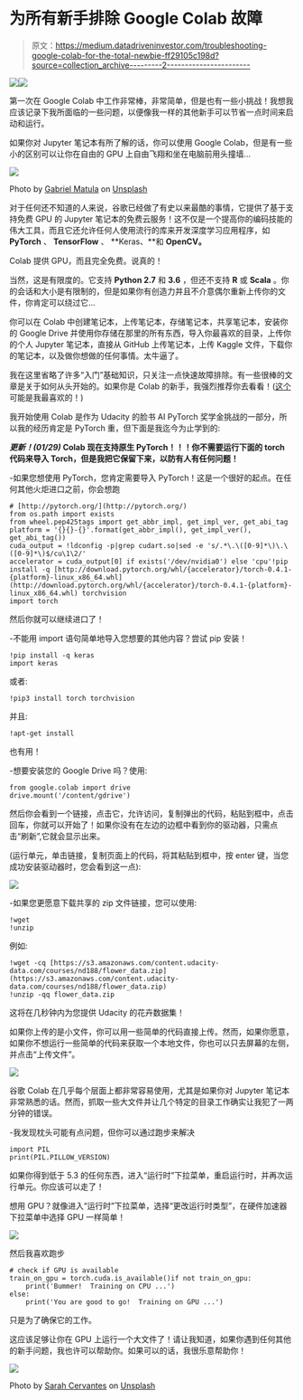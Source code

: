 # 为所有新手排除 Google Colab 故障

> 原文：<https://medium.datadriveninvestor.com/troubleshooting-google-colab-for-the-total-newbie-ff29105c198d?source=collection_archive---------2----------------------->

[![](img/798bae060eb43bcc3a0110b7945ae80b.png)](http://www.track.datadriveninvestor.com/1B9E)![](img/1f273e2ece2eed8c4a99be980fa9bcc3.png)

第一次在 Google Colab 中工作非常棒，非常简单，但是也有一些小挑战！我想我应该记录下我所面临的一些问题，以便像我一样的其他新手可以节省一点时间来启动和运行。

如果你对 Jupyter 笔记本有所了解的话，你可以使用 Google Colab，但是有一些小的区别可以让你在自由的 GPU 上自由飞翔和坐在电脑前用头撞墙…

![](img/10547738b38f913b5bb96f7ae486b4dc.png)

Photo by [Gabriel Matula](https://unsplash.com/@gmat07?utm_source=medium&utm_medium=referral) on [Unsplash](https://unsplash.com?utm_source=medium&utm_medium=referral)

对于任何还不知道的人来说，谷歌已经做了有史以来最酷的事情，它提供了基于支持免费 GPU 的 Jupyter 笔记本的免费云服务！这不仅是一个提高你的编码技能的伟大工具，而且它还允许任何人使用流行的库来开发深度学习应用程序，如 **PyTorch** 、 **TensorFlow** 、 **Keras、**和 **OpenCV。**

Colab 提供 GPU，而且完全免费。说真的！

当然，这是有限度的。它支持 **Python 2.7** 和 **3.6** ，但还不支持 **R** 或 **Scala** 。你的会话和大小是有限制的，但是如果你有创造力并且不介意偶尔重新上传你的文件，你肯定可以绕过它…

你可以在 Colab 中创建笔记本，上传笔记本，存储笔记本，共享笔记本，安装你的 Google Drive 并使用你存储在那里的所有东西，导入你最喜欢的目录，上传你的个人 Jupyter 笔记本，直接从 GitHub 上传笔记本，上传 Kaggle 文件，下载你的笔记本，以及做你想做的任何事情。太牛逼了。

我在这里省略了许多“入门”基础知识，只关注一点快速故障排除。有一些很棒的文章是关于如何从头开始的。如果你是 Colab 的新手，我强烈推荐你去看看！([这个](https://medium.com/deep-learning-turkey/google-colab-free-gpu-tutorial-e113627b9f5d)可能是我最喜欢的！)

我开始使用 Colab 是作为 Udacity 的脸书 AI PyTorch 奖学金挑战的一部分，所以我的经历肯定是 PyTorch 重，但下面是我迄今为止学到的:

*****更新！(01/29)*** Colab 现在支持原生 PyTorch！！！你不需要运行下面的 torch 代码来导入 Torch，但是我把它保留下来，以防有人有任何问题！**

-如果您想使用 PyTorch，您肯定需要导入 PyTorch！这是一个很好的起点。在任何其他火炬进口之前，你会想跑

```
# [http://pytorch.org/](http://pytorch.org/)
from os.path import exists
from wheel.pep425tags import get_abbr_impl, get_impl_ver, get_abi_tag
platform = '{}{}-{}'.format(get_abbr_impl(), get_impl_ver(), get_abi_tag())
cuda_output = !ldconfig -p|grep cudart.so|sed -e 's/.*\.\([0-9]*\)\.\([0-9]*\)$/cu\1\2/'
accelerator = cuda_output[0] if exists('/dev/nvidia0') else 'cpu'!pip install -q [http://download.pytorch.org/whl/{accelerator}/torch-0.4.1-{platform}-linux_x86_64.whl](http://download.pytorch.org/whl/{accelerator}/torch-0.4.1-{platform}-linux_x86_64.whl) torchvision
import torch
```

然后你就可以继续进口了！

-不能用 import 语句简单地导入您想要的其他内容？尝试 pip 安装！

```
!pip install -q keras
import keras
```

或者:

```
!pip3 install torch torchvision
```

并且:

```
!apt-get install
```

也有用！

-想要安装您的 Google Drive 吗？使用:

```
from google.colab import drive
drive.mount('/content/gdrive')
```

然后你会看到一个链接，点击它，允许访问，复制弹出的代码，粘贴到框中，点击回车，你就可以开始了！如果你没有在左边的边框中看到你的驱动器，只需点击“刷新”,它就会显示出来。

(运行单元，单击链接，复制页面上的代码，将其粘贴到框中，按 enter 键，当您成功安装驱动器时，您会看到这一点):

![](img/9d470e7fbf2d3bd3f746f89ba09861c6.png)

-如果您更愿意下载共享的 zip 文件链接，您可以使用:

```
!wget 
!unzip 
```

例如:

```
!wget -cq [https://s3.amazonaws.com/content.udacity-data.com/courses/nd188/flower_data.zip](https://s3.amazonaws.com/content.udacity-data.com/courses/nd188/flower_data.zip)
!unzip -qq flower_data.zip
```

这将在几秒钟内为您提供 Udacity 的花卉数据集！

如果你上传的是小文件，你可以用一些简单的代码直接上传。然而，如果你愿意，如果你不想运行一些简单的代码来获取一个本地文件，你也可以只去屏幕的左侧，并点击“上传文件”。

![](img/ed0f59cac5a1243e793f8e0116f0900a.png)

谷歌 Colab 在几乎每个层面上都非常容易使用，尤其是如果你对 Jupyter 笔记本非常熟悉的话。然而，抓取一些大文件并让几个特定的目录工作确实让我犯了一两分钟的错误。

-我发现枕头可能有点问题，但你可以通过跑步来解决

```
import PIL
print(PIL.PILLOW_VERSION)
```

如果你得到低于 5.3 的任何东西，进入“运行时”下拉菜单，重启运行时，并再次运行单元。你应该可以走了！

想用 GPU？就像进入“运行时”下拉菜单，选择“更改运行时类型”，在硬件加速器下拉菜单中选择 GPU 一样简单！

![](img/494f862d8bc8e6688a843556388b20fe.png)

然后我喜欢跑步

```
# check if GPU is available
train_on_gpu = torch.cuda.is_available()if not train_on_gpu:
    print('Bummer!  Training on CPU ...')
else:
    print('You are good to go!  Training on GPU ...')
```

只是为了确保它的工作。

这应该足够让你在 GPU 上运行一个大文件了！请让我知道，如果你遇到任何其他的新手问题，我也许可以帮助你。如果可以的话，我很乐意帮助你！

![](img/51194fb089e13ca52b026338c8c3643a.png)

Photo by [Sarah Cervantes](https://unsplash.com/@scaitlin82?utm_source=medium&utm_medium=referral) on [Unsplash](https://unsplash.com?utm_source=medium&utm_medium=referral)
